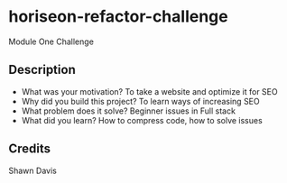 # horiseon-refactor-challenge
Module One Challenge

## Description

- What was your motivation? To take a website and optimize it for SEO
- Why did you build this project? To learn ways of increasing SEO
- What problem does it solve? Beginner issues in Full stack
- What did you learn?  How to compress code, how to solve issues

## Credits

Shawn Davis

